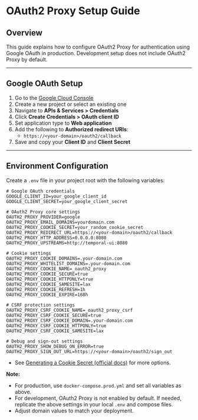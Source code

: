 # OAuth2 Proxy Setup Guide

## Overview
This guide explains how to configure OAuth2 Proxy for authentication using Google OAuth in production. Development setup does not include OAuth2 Proxy by default.

---

## Google OAuth Setup
1. Go to the [Google Cloud Console](https://console.cloud.google.com/)
2. Create a new project or select an existing one
3. Navigate to **APIs & Services > Credentials**
4. Click **Create Credentials > OAuth client ID**
5. Set application type to **Web application**
6. Add the following to **Authorized redirect URIs**:
   - `https://<your-domain>/oauth2/callback`
7. Save and copy your **Client ID** and **Client Secret**

---

## Environment Configuration
Create a `.env` file in your project root with the following variables:
```env
# Google OAuth credentials
GOOGLE_CLIENT_ID=your_google_client_id
GOOGLE_CLIENT_SECRET=your_google_client_secret

# OAuth2 Proxy core settings
OAUTH2_PROXY_PROVIDER=google
OAUTH2_PROXY_EMAIL_DOMAINS=yourdomain.com
OAUTH2_PROXY_COOKIE_SECRET=your_random_cookie_secret
OAUTH2_PROXY_REDIRECT_URL=https://<your-domain>/oauth2/callback
OAUTH2_PROXY_HTTP_ADDRESS=0.0.0.0:8080
OAUTH2_PROXY_UPSTREAMS=http://temporal-ui:8080

# Cookie settings
OAUTH2_PROXY_COOKIE_DOMAINS=.your-domain.com
OAUTH2_PROXY_WHITELIST_DOMAINS=.your-domain.com
OAUTH2_PROXY_COOKIE_NAME=_oauth2_proxy
OAUTH2_PROXY_COOKIE_SECURE=true
OAUTH2_PROXY_COOKIE_HTTPONLY=true
OAUTH2_PROXY_COOKIE_SAMESITE=lax
OAUTH2_PROXY_COOKIE_REFRESH=1h
OAUTH2_PROXY_COOKIE_EXPIRE=168h

# CSRF protection settings
OAUTH2_PROXY_CSRF_COOKIE_NAME=_oauth2_proxy_csrf
OAUTH2_PROXY_CSRF_COOKIE_SECURE=true
OAUTH2_PROXY_CSRF_COOKIE_DOMAIN=.your-domain.com
OAUTH2_PROXY_CSRF_COOKIE_HTTPONLY=true
OAUTH2_PROXY_CSRF_COOKIE_SAMESITE=lax

# Debug and sign-out settings
OAUTH2_PROXY_SHOW_DEBUG_ON_ERROR=true
OAUTH2_PROXY_SIGN_OUT_URL=https://<your-domain>/oauth2/sign_out
```
- See [Generating a Cookie Secret (official docs)](https://oauth2-proxy.github.io/oauth2-proxy/configuration/overview?_highlight=cookie&_highlight=secret#generating-a-cookie-secret) for more options.

**Note:**
- For production, use `docker-compose.prod.yml` and set all variables as above.
- For development, OAuth2 Proxy is not enabled by default. If needed, replicate the above settings in your local `.env` and compose files.
- Adjust domain values to match your deployment.
